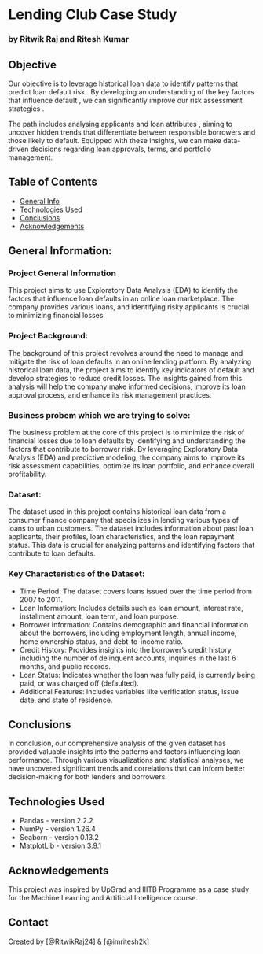 # Lending Club Case Study
### by Ritwik Raj and Ritesh Kumar

## Objective 
Our objective is to leverage historical loan data to identify patterns that predict loan default risk . By developing an understanding of the key factors that influence default , we can significantly improve our risk assessment strategies . 

The path includes analysing applicants and loan attributes , aiming to uncover hidden trends that differentiate between responsible borrowers and those likely to default. Equipped with these insights, we can make data-driven decisions regarding loan approvals, terms, and portfolio management.  


## Table of Contents
* [General Info](#general-information)
* [Technologies Used](#technologies-used)
* [Conclusions](#conclusions)
* [Acknowledgements](#acknowledgements)

<!-- You can include any other section that is pertinent to your problem -->

## General Information:
### Project General Information
This project aims to use Exploratory Data Analysis (EDA) to identify the factors that influence loan defaults in an online loan marketplace. The company provides various loans, and identifying risky applicants is crucial to minimizing financial losses.
### Project Background:
The background of this project revolves around the need to manage and mitigate the risk of loan defaults in an online lending platform. By analyzing historical loan data, the project aims to identify key indicators of default and develop strategies to reduce credit losses. The insights gained from this analysis will help the company make informed decisions, improve its loan approval process, and enhance its risk management practices.
### Business probem which we are trying to solve:
The business problem at the core of this project is to minimize the risk of financial losses due to loan defaults by identifying and understanding the factors that contribute to borrower risk. By leveraging Exploratory Data Analysis (EDA) and predictive modeling, the company aims to improve its risk assessment capabilities, optimize its loan portfolio, and enhance overall profitability.
### Dataset:
The dataset used in this project contains historical loan data from a consumer finance company that specializes in lending various types of loans to urban customers. The dataset includes information about past loan applicants, their profiles, loan characteristics, and the loan repayment status. This data is crucial for analyzing patterns and identifying factors that contribute to loan defaults.
### Key Characteristics of the Dataset:
- Time Period: The dataset covers loans issued over the time period from 2007 to 2011.
- Loan Information: Includes details such as loan amount, interest rate, installment amount, loan term, and loan purpose.
- Borrower Information: Contains demographic and financial information about the borrowers, including employment length, annual income, home ownership status, and debt-to-income ratio.
- Credit History: Provides insights into the borrower’s credit history, including the number of delinquent accounts, inquiries in the last 6 months, and public records.
- Loan Status: Indicates whether the loan was fully paid, is currently being paid, or was charged off (defaulted).
- Additional Features: Includes variables like verification status, issue date, and state of residence.

<!-- You don't have to answer all the questions - just the ones relevant to your project. -->

## Conclusions
In conclusion, our comprehensive analysis of the given dataset has provided valuable insights into the patterns and factors influencing loan performance.
Through various visualizations and statistical analyses, we have uncovered significant trends and correlations that can inform better decision-making for both lenders and borrowers.

<!-- You don't have to answer all the questions - just the ones relevant to your project. -->


## Technologies Used
- Pandas - version 2.2.2
- NumPy - version 1.26.4
- Seaborn - version 0.13.2
- MatplotLib - version 3.9.1

<!-- As the libraries versions keep on changing, it is recommended to mention the version of library used in this project -->

## Acknowledgements
This project was inspired by UpGrad and IIITB Programme as a case study for the Machine Learning and Artificial Intelligence course.


## Contact
Created by [@RitwikRaj24] & [@imritesh2k]


<!-- Optional -->
<!-- ## License -->
<!-- This project is open source and available under the [... License](). -->

<!-- You don't have to include all sections - just the one's relevant to your project -->
